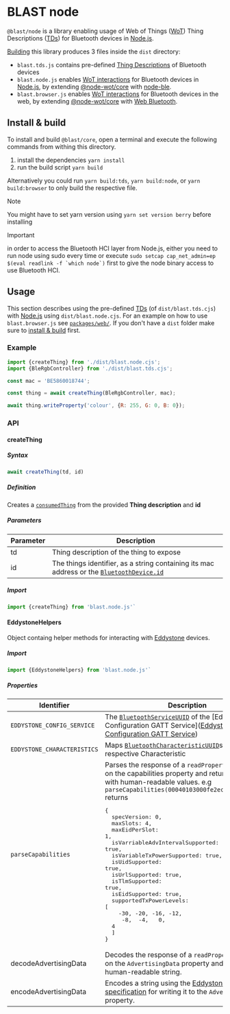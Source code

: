 # BLAST node
`@blast/node` is a library enabling usage of Web of Things ([WoT](https://www.w3.org/TR/wot-architecture/)) Thing Descriptions ([TDs](https://www.w3.org/2019/wot/td)) for Bluetooth devices in [Node.js](https://nodejs.org/).

[Building](#install--build) this library produces 3 files inside the `dist` directory:
  * `blast.tds.js` contains pre-defined [Thing Descriptions](https://www.w3.org/2019/wot/td) of Bluetooth devices
  * `blast.node.js` enables [WoT interactions](https://www.w3.org/TR/wot-architecture/#sec-interaction-model) for Bluetooth devices in [Node.js](https://nodejs.org/), by extending [@node-wot/core](https://github.com/eclipse/thingweb.node-wot) with [node-ble](https://github.com/chrvadala/node-ble).
  * `blast.browser.js` enables [WoT interactions](https://www.w3.org/TR/wot-architecture/#sec-interaction-model) for Bluetooth devices in the web, by extending [@node-wot/core](https://github.com/eclipse/thingweb.node-wot) with [Web Bluetooth](https://webbluetoothcg.github.io/web-bluetooth/).

## Install & build
To install and build `@blast/core`, open a terminal and execute the following commands from withing this directory.
  1. install the dependencies `yarn install`
  2. run the build script `yarn build`

Alternatively you could run `yarn build:tds`, `yarn build:node`, or `yarn build:browser` to only build the respective file.

> [!NOTE]
> You might have to set yarn version using `yarn set version berry` before installing

> [!IMPORTANT]
> in order to access the Bluetooth HCI layer from Node.js, either you need to run node using sudo every time or execute ``sudo setcap cap_net_admin=ep $(eval readlink -f `which node`)`` first to give the node binary access to use Bluetooth HCI.

## Usage
This section describes using the pre-defined [TDs](https://www.w3.org/2019/wot/td) (of `dist/blast.tds.cjs`) with [Node.js](https://nodejs.org/) using `dist/blast.node.cjs`. For an example on how to use `blast.browser.js` see [`packages/web/`](../web/). If you don't have a `dist` folder make sure to [install & build](#install--build) first.

### Example
```JavaScript
import {createThing} from './dist/blast.node.cjs';
import {BleRgbController} from './dist/blast.tds.cjs';

const mac = 'BE5860018744';

const thing = await createThing(BleRgbController, mac);

await thing.writeProperty('colour', {R: 255, G: 0, B: 0});
```

### API
#### createThing
##### Syntax
```JavaScript
await createThing(td, id)
```

##### Definition
Creates a [`consumedThing`](https://www.w3.org/TR/wot-scripting-api/#dom-consumedthing) from the provided **Thing description** and **id**

##### Parameters
| Parameter | Description |
| --- | ---|
| td | Thing description of the thing to expose |
| id | The things identifier, as a string containing its mac address or the [`BluetoothDevice.id`](https://webbluetoothcg.github.io/web-bluetooth/#dom-bluetoothdevice-id)

##### Import

```JavaScript
import {createThing} from 'blast.node.js'`
```

#### EddystoneHelpers
Object containg helper methods for interacting with [Eddystone](https://github.com/google/eddystone) devices.

##### Import
```JavaScript
import {EddystoneHelpers} from 'blast.node.js'`
```

##### Properties
| Identifier | Description |
| --- | --- |
|`EDDYSTONE_CONFIG_SERVICE` | The [`BluetoothServiceUUID`](https://webbluetoothcg.github.io/web-bluetooth/#typedefdef-bluetoothserviceuuid) of the [Eddystone Configuration GATT Service]([Eddystone Configuration GATT Service](https://github.com/google/eddystone/tree/master/configuration-service)) |
|`EDDYSTONE_CHARACTERISTICS` | Maps [`BluetoothCharacteristicUUID`](https://webbluetoothcg.github.io/web-bluetooth/#typedefdef-bluetoothcharacteristicuuid)s to their respective Characteristic
| `parseCapabilities` | Parses the response of a `readProperty` operation on the capabilities property and returns an object with human-readable values. e.g `parseCapabilities(00040103000fe2ecf0f4f8fc0004)` returns <pre>{<br>&nbsp;&nbsp;specVersion: 0,<br>&nbsp;&nbsp;maxSlots: 4,<br>&nbsp;&nbsp;maxEidPerSlot: 1,<br>&nbsp;&nbsp;isVarriableAdvIntervalSupported: true,<br>&nbsp;&nbsp;isVariableTxPowerSupported: true,<br>&nbsp;&nbsp;isUidSupported: true,<br>&nbsp;&nbsp;isUrlSupported: true,<br>&nbsp;&nbsp;isTlmSupported: true,<br>&nbsp;&nbsp;isEidSupported: true,<br>&nbsp;&nbsp;supportedTxPowerLevels: [<br>&nbsp;&nbsp;&nbsp;&nbsp;-30, -20, -16, -12,<br>&nbsp;&nbsp;&nbsp;&nbsp;&nbsp;-8,&nbsp; -4,&nbsp;&nbsp; 0, &nbsp;&nbsp;4<br>&nbsp;&nbsp;]<br>}</pre> |
| decodeAdvertisingData | Decodes the response of a `readProperty` operation on the `AdvertisingData` property and returns a human-readable string.
| encodeAdvertisingData | Encodes a string using the [Eddystone protocol specification](https://github.com/google/eddystone/blob/master/protocol-specification.md) for writing it to the `AdvertisingData` property.
